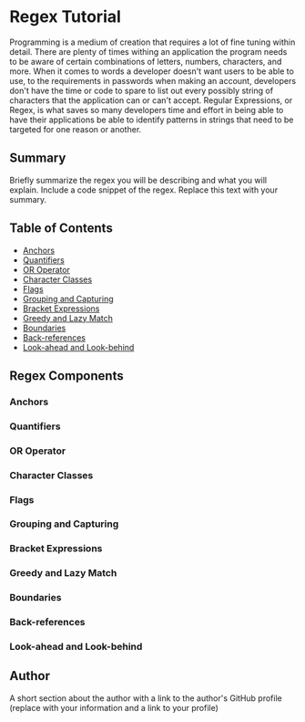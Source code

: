 # Regex Tutorial

Programming is a medium of creation that requires a lot of fine tuning within detail. There are plenty of times withing an application the program needs to be aware of certain combinations of letters, numbers, characters, and more. When it comes to words a developer doesn't want users to be able to use, to the requirements in passwords when making an account, developers don't have the time or code to spare to list out every possibly string of characters that the application can or can't accept. Regular Expressions, or Regex, is what saves so many developers time and effort in being able to have their applications be able to identify patterns in strings that need to be targeted for one reason or another.

## Summary

Briefly summarize the regex you will be describing and what you will explain. Include a code snippet of the regex. Replace this text with your summary.

## Table of Contents

- [Anchors](#anchors)
- [Quantifiers](#quantifiers)
- [OR Operator](#or-operator)
- [Character Classes](#character-classes)
- [Flags](#flags)
- [Grouping and Capturing](#grouping-and-capturing)
- [Bracket Expressions](#bracket-expressions)
- [Greedy and Lazy Match](#greedy-and-lazy-match)
- [Boundaries](#boundaries)
- [Back-references](#back-references)
- [Look-ahead and Look-behind](#look-ahead-and-look-behind)

## Regex Components

### Anchors

### Quantifiers

### OR Operator

### Character Classes

### Flags

### Grouping and Capturing

### Bracket Expressions

### Greedy and Lazy Match

### Boundaries

### Back-references

### Look-ahead and Look-behind

## Author

A short section about the author with a link to the author's GitHub profile (replace with your information and a link to your profile)
